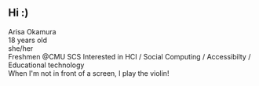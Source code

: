 ## Hi :)
Arisa Okamura  
18 years old  
she/her  
Freshmen @CMU SCS
Interested in HCI / Social Computing / Accessibilty / Educational technology  
When I'm not in front of a screen, I play the violin!
